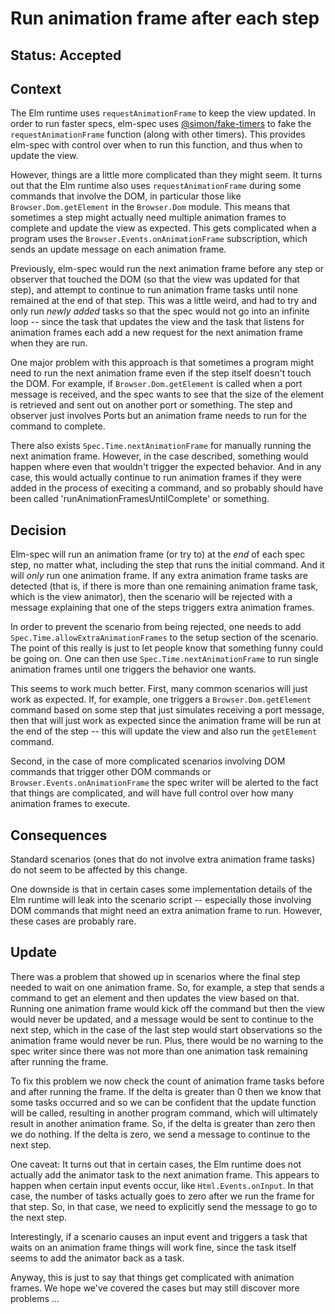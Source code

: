 # Run animation frame after each step

## Status: Accepted

## Context
The Elm runtime uses `requestAnimationFrame` to keep the view updated. In order to
run faster specs, elm-spec uses [@simon/fake-timers](https://github.com/sinonjs/fake-timers)
to fake the `requestAnimationFrame` function (along with other timers). This provides
elm-spec with control over when to run this function, and thus when to update the view.

However, things are a little more complicated than they might seem. It turns out that the
Elm runtime also uses `requestAnimationFrame` during some commands that involve the DOM,
in particular those like `Browser.Dom.getElement` in the `Browser.Dom` module. This means
that sometimes a step might actually need multiple animation frames to complete and update
the view as expected. This gets complicated when a program uses the `Browser.Events.onAnimationFrame`
subscription, which sends an update message on each animation frame.

Previously, elm-spec would run the next animation frame before any step or observer that
touched the DOM (so that the view was updated for that step), and attempt to continue to
run animation frame tasks until none remained at the end of that step. This was a little weird,
and had to try and only run *newly added* tasks so that the spec would not go into an
infinite loop -- since the task that updates the view and the task that listens for
animation frames each add a new request for the next animation frame when they are run.

One major problem with this approach is that sometimes a program might need to run the next
animation frame even if the step itself doesn't touch the DOM. For example, if `Browser.Dom.getElement`
is called when a port message is received, and the spec wants to see that the size of the
element is retrieved and sent out on another port or something. The step and observer just
involves Ports but an animation frame needs to run for the command to complete.

There also exists `Spec.Time.nextAnimationFrame` for manually running the next animation frame.
However, in the case described, something would happen where even that wouldn't trigger the
expected behavior. And in any case, this would actually continue to run animation frames if
they were added in the process of execiting a command, and so probably should have been called
'runAnimationFramesUntilComplete' or something.


## Decision
Elm-spec will run an animation frame (or try to) at the *end* of each spec step, no matter what,
including the step that runs the initial command. And it will *only* run one animation frame.
If any extra animation frame tasks are detected (that is, if there is more than one remaining
animation frame task, which is the view animator), then the scenario will be rejected with a
message explaining that one of the steps triggers extra animation frames.

In order to prevent the scenario from being rejected, one needs to add `Spec.Time.allowExtraAnimationFrames`
to the setup section of the scenario. The point of this really is just to let people know that
something funny could be going on. One can then use `Spec.Time.nextAnimationFrame` to
run single animation frames until one triggers the behavior one wants.

This seems to work much better. First, many common scenarios will just work as expected. If,
for example, one triggers a `Browser.Dom.getElement` command based on some step that just
simulates receiving a port message, then that will just work as expected since the animation frame
will be run at the end of the step -- this will update the view and also run the `getElement`
command. 

Second, in the case of more complicated scenarios involving DOM commands that trigger other
DOM commands or `Browser.Events.onAnimationFrame` the spec writer will be alerted to the fact
that things are complicated, and will have full control over how many animation frames to
execute.


## Consequences
Standard scenarios (ones that do not involve extra animation frame tasks) do not seem to be
affected by this change.

One downside is that in certain cases some implementation details of the Elm runtime will leak
into the scenario script -- especially those involving DOM commands that might need an
extra animation frame to run. However, these cases are probably rare.


## Update
There was a problem that showed up in scenarios where the final step needed to wait on one
animation frame. So, for example, a step that sends a command to get an element and then
updates the view based on that. Running one animation frame would kick off the command but then
the view would never be updated, and a message would be sent to continue to the next step, which
in the case of the last step would start observations so the animation frame would never be run.
Plus, there would be no warning to the spec writer since there was not more than one animation
task remaining after running the frame.

To fix this problem we now check the count of animation frame tasks before and after running
the frame. If the delta is greater than 0 then we know that some tasks occurred and so we
can be confident that the update function will be called, resulting in another program command,
which will ultimately result in another animation frame. So, if the delta is greater than zero
then we do nothing. If the delta is zero, we send a message to continue to the next step.

One caveat: It turns out that in certain cases, the Elm runtime does not actually add the animator
task to the next animation frame. This appears to happen when certain input events occur, like
`Html.Events.onInput`. In that case, the number of tasks actually goes to zero after we run the
frame for that step. So, in that case, we need to explicitly send the message to go to the next step.

Interestingly, if a scenario causes an input event and triggers a task that waits on an animation
frame things will work fine, since the task itself seems to add the animator back as a task.

Anyway, this is just to say that things get complicated with animation frames. We hope we've covered
the cases but may still discover more problems ...